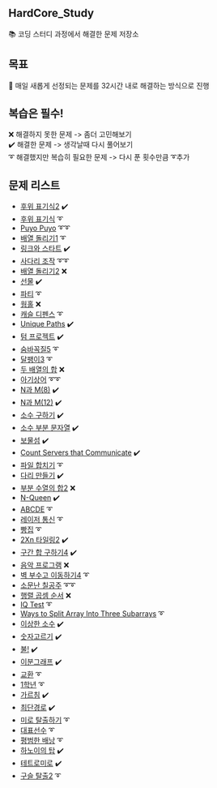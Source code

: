 ## HardCore_Study
📚 코딩 스터디 과정에서 해결한 문제 저장소

## 목표
🥇 매일 새롭게 선정되는 문제를 32시간 내로 해결하는 방식으로 진행

## 복습은 필수!
❌ 해결하지 못한 문제 -> 좀더 고민해보기\
✔️ 해결한 문제 -> 생각날때 다시 풀어보기\
➰ 해결했지만 복습히 필요한 문제 -> 다시 푼 횟수만큼 ➰추가

## 문제 리스트
  - [후위 표기식2](https://www.acmicpc.net/problem/1935) ✔️
  - [후위 표기식](https://www.acmicpc.net/problem/1918) ➰
  - [Puyo Puyo](https://www.acmicpc.net/problem/11559) ➰➰
  - [배열 돌리기1](https://www.acmicpc.net/problem/16926) ➰
  - [링크와 스타트](https://www.acmicpc.net/problem/15661) ✔️
  - [사다리 조작](https://www.acmicpc.net/problem/15684) ➰➰
  - [배열 돌리기2](https://www.acmicpc.net/problem/16927) ❌
  - [선물](https://www.acmicpc.net/problem/1166) ✔️
  - [파티](https://www.acmicpc.net/problem/1238) ➰
  - [웜홀](https://www.acmicpc.net/problem/1865) ❌
  - [캐슬 디펜스](https://www.acmicpc.net/problem/17135) ➰
  - [Unique Paths](https://leetcode.com/problems/unique-paths/) ✔️
  - [텀 프로젝트](https://www.acmicpc.net/problem/9466) ✔️
  - [숨바꼭질5](https://www.acmicpc.net/problem/17071) ➰
  - [달팽이3](https://www.acmicpc.net/problem/1959) ➰
  - [두 배열의 합](https://www.acmicpc.net/problem/2143) ❌
  - [아기상어](https://www.acmicpc.net/problem/16236) ➰➰
  - [N과 M(8)](https://www.acmicpc.net/problem/15657) ✔️
  - [N과 M(12)](https://www.acmicpc.net/problem/15666) ✔️
  - [소수 구하기](https://www.acmicpc.net/problem/1929) ✔️
  - [소수 부분 문자열](https://www.acmicpc.net/problem/5636) ✔️
  - [보물섬](https://www.acmicpc.net/problem/2589) ✔️
  - [Count Servers that Communicate](https://leetcode.com/problems/count-servers-that-communicate/) ✔️
  - [파일 합치기](https://www.acmicpc.net/problem/11066) ➰
  - [다리 만들기](https://www.acmicpc.net/problem/2146) ✔️
  - [부분 수열의 합2](https://www.acmicpc.net/problem/1208) ❌
  - [N-Queen](https://www.acmicpc.net/problem/9663) ✔️
  - [ABCDE](https://www.acmicpc.net/problem/13023) ➰
  - [레이저 통신](https://www.acmicpc.net/problem/6087) ➰
  - [빵집](https://www.acmicpc.net/problem/3109) ➰
  - [2Xn 타일링2](https://www.acmicpc.net/problem/11727) ✔️
  - [구간 합 구하기4](https://www.acmicpc.net/problem/11659) ✔️
  - [음악 프로그램](https://www.acmicpc.net/problem/2623) ❌
  - [벽 부수고 이동하기4](https://www.acmicpc.net/problem/16946) ➰
  - [소문난 칠공주](https://www.acmicpc.net/problem/1941) ➰➰
  - [행렬 곱셈 순서](https://www.acmicpc.net/problem/11049) ❌
  - [IQ Test](https://www.acmicpc.net/problem/1111) ➰
  - [Ways to Split Array Into Three Subarrays](https://leetcode.com/problems/ways-to-split-array-into-three-subarrays/) ➰
  - [이상한 소수](https://www.acmicpc.net/problem/2023) ✔️
  - [숫자고르기](https://www.acmicpc.net/problem/2668) ✔️
  - [불!](https://www.acmicpc.net/problem/5427) ✔️ 
  - [이분그래프](https://www.acmicpc.net/problem/1707) ✔️
  - [교환](https://www.acmicpc.net/problem/1039) ➰
  - [1학년](https://www.acmicpc.net/problem/5557) ➰
  - [가르침](https://www.acmicpc.net/problem/1062) ✔️
  - [최단경로](https://www.acmicpc.net/problem/1753) ✔️
  - [미로 탈출하기](https://www.acmicpc.net/problem/17090) ➰
  - [대표선수](https://www.acmicpc.net/problem/2461) ➰
  - [평범한 배낭](https://www.acmicpc.net/problem/12865) ➰
  - [하노이의 탑](https://programmers.co.kr/learn/courses/30/lessons/12946) ✔️
  - [테트로미로](https://www.acmicpc.net/problem/14500) ✔️
  - [구슬 탈출2](https://www.acmicpc.net/problem/13460) ➰
